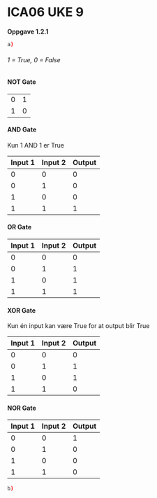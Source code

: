 # ICA06 UKE 9

**Oppgave 1.2.1**
```sh
a)
```
###### 1 = True, 0 = False
#### NOT Gate
|   |   |
| --- | --- |
| 0 | 1 |
| 1 | 0 |

#### AND Gate
Kun 1 AND 1 er True

| **Input 1** | **Input 2** | **Output** |
| --- | --- | --- |
| 0 | 0 | 0 |
| 0 | 1 | 0 |
| 1 | 0 | 0 |
| 1 | 1 | 1 |

#### OR Gate
| **Input 1** | **Input 2** | **Output** |
| --- | --- | --- |
| 0 | 0 | 0 |
| 0 | 1 | 1 |
| 1 | 0 | 1 |
| 1 | 1 | 1 |

#### XOR Gate
Kun én input kan være True for at output blir True

| **Input 1** | **Input 2** | **Output** |
| --- | --- | --- |
| 0 | 0 | 0 |
| 0 | 1 | 1 |
| 1 | 0 | 1 |
| 1 | 1 | 0 |

#### NOR Gate
| **Input 1** | **Input 2** | **Output** |
| --- | --- | --- |
| 0 | 0 | 1 |
| 0 | 1 | 0 |
| 1 | 0 | 0 |
| 1 | 1 | 0 |

```sh
b)
```
